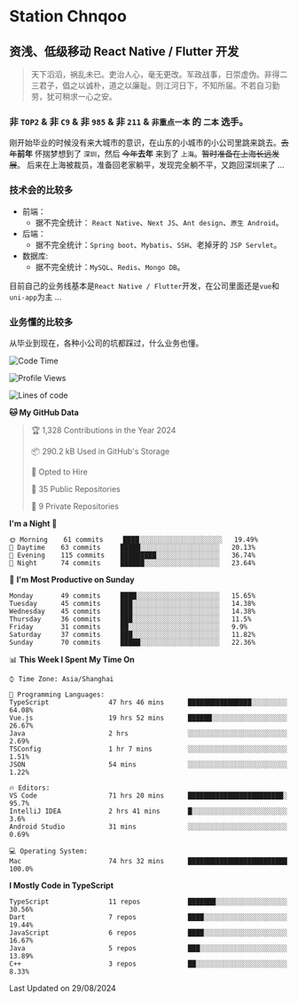 # Station Chnqoo

## 资浅、低级移动 React Native / Flutter 开发

> 天下滔滔，祸乱未已。吏治人心，毫无更改。军政战事，日崇虚伪。非得二三君子，倡之以诚朴，道之以廉耻。则江河日下，不知所届。不若自习勤劳，犹可稍求一心之安。

### 非 `TOP2` & 非 `C9` & 非 `985` & 非 `211` & `非重点一本` 的 `二本` 选手。

刚开始毕业的时候没有来大城市的意识，在山东的小城市的小公司里跳来跳去。~~去年~~**前年** 怀揣梦想到了 `深圳`，然后 ~~今年~~**去年** 来到了 `上海`。~~暂时准备在上海长远发展~~。
后来在上海被裁员，准备回老家躺平，发现完全躺不平，又跑回深圳来了 ...

### 技术会的比较多

- 前端：
  - 据不完全统计： `React Native`、`Next JS`、`Ant design`、`原生 Android`。
- 后端：
  - 据不完全统计：`Spring boot`、`Mybatis`、`SSH`、老掉牙的 `JSP Servlet`。
- 数据库:
  - 据不完全统计：`MySQL`、`Redis`、`Mongo DB`。

目前自己的业务线基本是`React Native / Flutter`开发，在公司里面还是`vue`和`uni-app`为主 ...

### 业务懂的比较多

从毕业到现在，各种小公司的坑都踩过，什么业务也懂。

<!--START_SECTION:waka-->
![Code Time](http://img.shields.io/badge/Code%20Time-5%2C912%20hrs%2028%20mins-blue)

![Profile Views](http://img.shields.io/badge/Profile%20Views-1-blue)

![Lines of code](https://img.shields.io/badge/From%20Hello%20World%20I%27ve%20Written-295%20Thousand%20lines%20of%20code-blue)

**🐱 My GitHub Data** 

> 🏆 1,328 Contributions in the Year 2024
 > 
> 📦 290.2 kB Used in GitHub's Storage 
 > 
> 💼 Opted to Hire
 > 
> 📜 35 Public Repositories 
 > 
> 🔑 9 Private Repositories  
 > 
**I'm a Night 🦉** 

```text
🌞 Morning    61 commits     ████░░░░░░░░░░░░░░░░░░░░░   19.49% 
🌆 Daytime    63 commits     █████░░░░░░░░░░░░░░░░░░░░   20.13% 
🌃 Evening    115 commits    █████████░░░░░░░░░░░░░░░░   36.74% 
🌙 Night      74 commits     ██████░░░░░░░░░░░░░░░░░░░   23.64%

```
📅 **I'm Most Productive on Sunday** 

```text
Monday       49 commits     ████░░░░░░░░░░░░░░░░░░░░░   15.65% 
Tuesday      45 commits     ███░░░░░░░░░░░░░░░░░░░░░░   14.38% 
Wednesday    45 commits     ███░░░░░░░░░░░░░░░░░░░░░░   14.38% 
Thursday     36 commits     ███░░░░░░░░░░░░░░░░░░░░░░   11.5% 
Friday       31 commits     ██░░░░░░░░░░░░░░░░░░░░░░░   9.9% 
Saturday     37 commits     ███░░░░░░░░░░░░░░░░░░░░░░   11.82% 
Sunday       70 commits     █████░░░░░░░░░░░░░░░░░░░░   22.36%

```


📊 **This Week I Spent My Time On** 

```text
⌚︎ Time Zone: Asia/Shanghai

💬 Programming Languages: 
TypeScript               47 hrs 46 mins      ████████████████░░░░░░░░░   64.08% 
Vue.js                   19 hrs 52 mins      ██████░░░░░░░░░░░░░░░░░░░   26.67% 
Java                     2 hrs               ░░░░░░░░░░░░░░░░░░░░░░░░░   2.69% 
TSConfig                 1 hr 7 mins         ░░░░░░░░░░░░░░░░░░░░░░░░░   1.51% 
JSON                     54 mins             ░░░░░░░░░░░░░░░░░░░░░░░░░   1.22%

🔥 Editors: 
VS Code                  71 hrs 20 mins      ████████████████████████░   95.7% 
IntelliJ IDEA            2 hrs 41 mins       █░░░░░░░░░░░░░░░░░░░░░░░░   3.6% 
Android Studio           31 mins             ░░░░░░░░░░░░░░░░░░░░░░░░░   0.69%

💻 Operating System: 
Mac                      74 hrs 32 mins      █████████████████████████   100.0%

```

**I Mostly Code in TypeScript** 

```text
TypeScript               11 repos            ███████░░░░░░░░░░░░░░░░░░   30.56% 
Dart                     7 repos             ████░░░░░░░░░░░░░░░░░░░░░   19.44% 
JavaScript               6 repos             ████░░░░░░░░░░░░░░░░░░░░░   16.67% 
Java                     5 repos             ███░░░░░░░░░░░░░░░░░░░░░░   13.89% 
C++                      3 repos             ██░░░░░░░░░░░░░░░░░░░░░░░   8.33%

```



 Last Updated on 29/08/2024
<!--END_SECTION:waka-->

<!---
ChenqiaoStation/ChenqiaoStation is a ✨ special ✨ repository because its `README.md` (this file) appears on your GitHub profile.
You can click the Preview link to take a look at your changes.
--->

